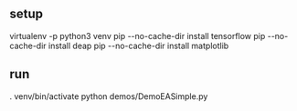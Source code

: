 ## setup

virtualenv -p python3 venv
pip --no-cache-dir install tensorflow
pip --no-cache-dir install deap
pip --no-cache-dir install matplotlib

## run
. venv/bin/activate
python demos/DemoEASimple.py

